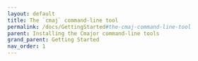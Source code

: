 ```yaml
---
layout: default
title: The `cmaj` command-line tool
permalink: /docs/GettingStarted#the-cmaj-command-line-tool
parent: Installing the Cmajor command-line tools
grand_parent: Getting Started
nav_order: 1
---
```

